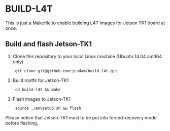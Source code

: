 BUILD-L4T
=========

This is just a Makefile to enable building L4T images for Jetson TK1 board at once.

Build and flash Jetson-TK1
--------------------------

1. Clone this repository to your local Linux machine (Ubuntu 14.04 amd64 only)

        git clone git@github.com:jcadam/build-l4t.git

2. Build rootfs for Jetson-TK1

        cd build-l4t && make

3. Flash images to Jetson-TK1

        source ./envsetup.sh && flash

Please notice that Jetson-TK1 must to be put into forced-recovery mode before flashing.

